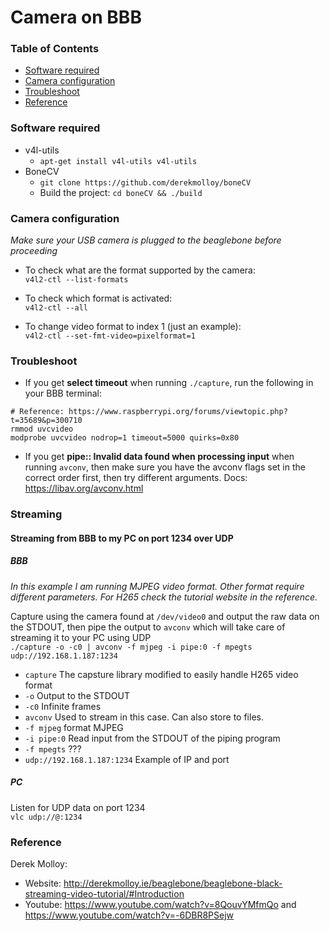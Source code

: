 # Camera on BBB

### Table of Contents

  * [Software required](#software-required)
  * [Camera configuration](#camera-configuration)
  * [Troubleshoot](#troubleshoot)
  * [Reference](#reference)
  
### Software required

  * v4l-utils
    * `apt-get install v4l-utils v4l-utils`
  * BoneCV
    * `git clone https://github.com/derekmolloy/boneCV`
    * Build the project: `cd boneCV && ./build`

### Camera configuration

*Make sure your USB camera is plugged to the beaglebone before proceeding*

  * To check what are the format supported by the camera:  
    `v4l2-ctl --list-formats`
    
  * To check which format is activated:  
    `v4l2-ctl --all`
    
  * To change video format to index 1 (just an example):  
    `v4l2-ctl --set-fmt-video=pixelformat=1`
  
### Troubleshoot

  * If you get **select timeout** when running `./capture`, run the following in your BBB terminal:
```
# Reference: https://www.raspberrypi.org/forums/viewtopic.php?t=35689&p=300710
rmmod uvcvideo
modprobe uvcvideo nodrop=1 timeout=5000 quirks=0x80
```

  * If you get **pipe:: Invalid data found when processing input** when running `avconv`, then make sure you have the avconv flags set in the correct order first, then try different arguments. Docs: https://libav.org/avconv.html
  

### Streaming

#### Streaming from BBB to my PC on port 1234 over UDP

##### BBB
*In this example I am running MJPEG video format. Other format require different parameters. For H265 check the tutorial website in the reference.*  

Capture using the camera found at `/dev/video0` and output the raw data on the STDOUT, then pipe the output to `avconv` which will take care of streaming it to your PC using UDP  
`./capture -o -c0 | avconv -f mjpeg -i pipe:0 -f mpegts udp://192.168.1.187:1234`

* `capture` The capsture library modified to easily handle H265 video format
* `-o` Output to the STDOUT
* `-c0` Infinite frames
* `avconv` Used to stream in this case. Can also store to files.
* `-f mjpeg` format MJPEG
* `-i pipe:0` Read input from the STDOUT of the piping program
* `-f mpegts` ???
* `udp://192.168.1.187:1234` Example of IP and port

##### PC

Listen for UDP data on port 1234   
`vlc udp://@:1234`

### Reference

  Derek Molloy:

  * Website: http://derekmolloy.ie/beaglebone/beaglebone-black-streaming-video-tutorial/#Introduction
  * Youtube: https://www.youtube.com/watch?v=8QouvYMfmQo and https://www.youtube.com/watch?v=-6DBR8PSejw
